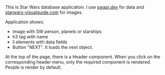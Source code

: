 This is Star Wars database application.
I use [swapi.dev](https://swapi.dev/) for data and [starwars-visualguide.com](https://starwars-visualguide.com/) for images.

Application shows:

- image with SW person, planets or starships
- h3 tag with name
- li elements with data fields
- Button "NEXT". It loads the next object.


At the top of the page, there is a Header component. When you click on the corresponding header menu, only the required component is rendered. People is render by default.